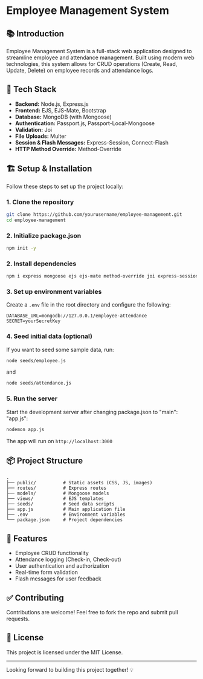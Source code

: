# Employee Management System

## 📚 Introduction
Employee Management System is a full-stack web application designed to streamline employee and attendance management. Built using modern web technologies, this system allows for CRUD operations (Create, Read, Update, Delete) on employee records and attendance logs.

## 🚀 Tech Stack
- **Backend:** Node.js, Express.js
- **Frontend:** EJS, EJS-Mate, Bootstrap
- **Database:** MongoDB (with Mongoose)
- **Authentication:** Passport.js, Passport-Local-Mongoose
- **Validation:** Joi
- **File Uploads:** Multer
- **Session & Flash Messages:** Express-Session, Connect-Flash
- **HTTP Method Override:** Method-Override

## 🏗️ Setup & Installation

Follow these steps to set up the project locally:

### 1. Clone the repository
```bash
git clone https://github.com/yourusername/employee-management.git
cd employee-management
```

### 2. Initialize package.json
```bash
npm init -y
```

### 2. Install dependencies
```bash
npm i express mongoose ejs ejs-mate method-override joi express-session connect-flash passport passport-local-mongoose multer
```

### 3. Set up environment variables
Create a `.env` file in the root directory and configure the following:
```
DATABASE_URL=mongodb://127.0.0.1/employee-attendance
SECRET=yourSecretKey
```

### 4. Seed initial data (optional)
If you want to seed some sample data, run:
```bash
node seeds/employee.js
```
and
```bash
node seeds/attendance.js
```

### 5. Run the server
Start the development server after changing package.json to "main": "app.js":
```bash
nodemon app.js
```
The app will run on `http://localhost:3000`

## 📦 Project Structure
```
.
├── public/          # Static assets (CSS, JS, images)
├── routes/          # Express routes
├── models/          # Mongoose models
├── views/           # EJS templates
├── seeds/           # Seed data scripts
├── app.js           # Main application file
├── .env             # Environment variables
└── package.json     # Project dependencies
```

## 📄 Features
- Employee CRUD functionality
- Attendance logging (Check-in, Check-out)
- User authentication and authorization
- Real-time form validation
- Flash messages for user feedback

## ✅ Contributing
Contributions are welcome! Feel free to fork the repo and submit pull requests.

## 📝 License
This project is licensed under the MIT License.

---

Looking forward to building this project together! 💡


